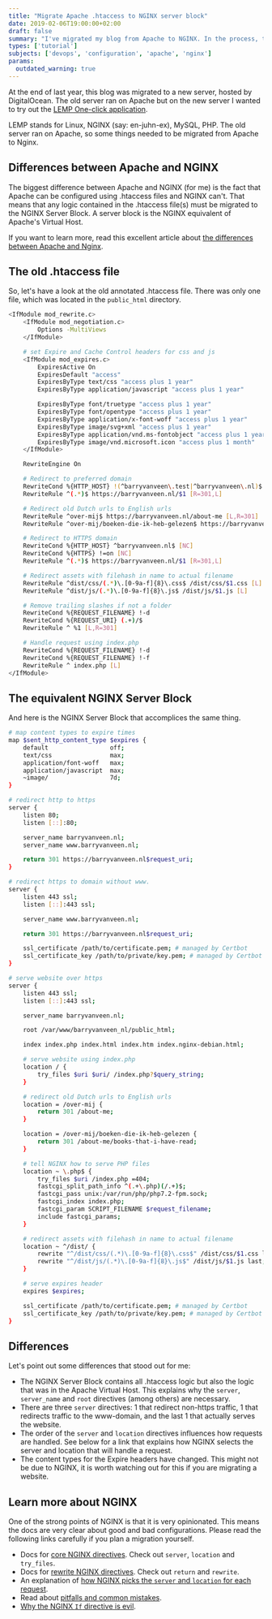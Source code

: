```yaml
---
title: "Migrate Apache .htaccess to NGINX server block"
date: 2019-02-06T19:00:00+02:00
draft: false
summary: "I've migrated my blog from Apache to NGINX. In the process, the .htaccess file was converted into an NGINX Server Block. This article shows both files and serves as an example for others that want to migrate."
types: ['tutorial']
subjects: ['devops', 'configuration', 'apache', 'nginx']
params:
  outdated_warning: true
---
```

At the end of last year, this blog was migrated to a new server, hosted by DigitalOcean. The old server ran on Apache but on the new server I wanted to try out the [LEMP One-click application](https://www.digitalocean.com/docs/one-clicks/lemp/).

LEMP stands for Linux, NGINX (say: en-juhn-ex), MySQL, PHP. The old server ran on Apache, so some things needed to be migrated from Apache to Nginx.

## Differences between Apache and NGINX
The biggest difference between Apache and NGINX (for me) is the fact that Apache can be configured using .htaccess files and NGINX can't. That means that any logic contained in the .htaccess file(s) must be migrated to the NGINX Server Block. A server block is the NGINX equivalent of Apache's Virtual Host.

If you want to learn more, read this excellent article about [the differences between Apache and Nginx](https://www.digitalocean.com/community/tutorials/apache-vs-nginx-practical-considerations).

## The old .htaccess file
So, let's have a look at the old annotated .htaccess file. There was only one file, which was located in the `public_html` directory.

```bash
<IfModule mod_rewrite.c>
    <IfModule mod_negotiation.c>
        Options -MultiViews
    </IfModule>

    # set Expire and Cache Control headers for css and js
    <IfModule mod_expires.c>
        ExpiresActive On
        ExpiresDefault "access"
        ExpiresByType text/css "access plus 1 year"
        ExpiresByType application/javascript "access plus 1 year"

        ExpiresByType font/truetype "access plus 1 year"
        ExpiresByType font/opentype "access plus 1 year"
        ExpiresByType application/x-font-woff "access plus 1 year"
        ExpiresByType image/svg+xml "access plus 1 year"
        ExpiresByType application/vnd.ms-fontobject "access plus 1 year"
        ExpiresByType image/vnd.microsoft.icon "access plus 1 month"
    </IfModule>

    RewriteEngine On

    # Redirect to preferred domain
    RewriteCond %{HTTP_HOST} !(^barryvanveen\.test|^barryvanveen\.nl)$ [NC]
    RewriteRule ^(.*)$ https://barryvanveen.nl/$1 [R=301,L]

    # Redirect old Dutch urls to English urls
    RewriteRule ^over-mij$ https://barryvanveen.nl/about-me [L,R=301]
    RewriteRule ^over-mij/boeken-die-ik-heb-gelezen$ https://barryvanveen.nl/about-me/books-that-i-have-read [L,R=301]

    # Redirect to HTTPS domain
    RewriteCond %{HTTP_HOST} ^barryvanveen.nl$ [NC]
    RewriteCond %{HTTPS} !=on [NC]
    RewriteRule ^(.*)$ https://barryvanveen.nl/$1 [R=301,L]

    # Redirect assets with filehash in name to actual filename
    RewriteRule ^dist/css/(.*)\.[0-9a-f]{8}\.css$ /dist/css/$1.css [L]
    RewriteRule ^dist/js/(.*)\.[0-9a-f]{8}\.js$ /dist/js/$1.js [L]

    # Remove trailing slashes if not a folder
    RewriteCond %{REQUEST_FILENAME} !-d
    RewriteCond %{REQUEST_URI} (.+)/$
    RewriteRule ^ %1 [L,R=301]

    # Handle request using index.php
    RewriteCond %{REQUEST_FILENAME} !-d
    RewriteCond %{REQUEST_FILENAME} !-f
    RewriteRule ^ index.php [L]
</IfModule>
```

## The equivalent NGINX Server Block

And here is the NGINX Server Block that accomplices the same thing.

```bash
# map content types to expire times
map $sent_http_content_type $expires {
    default                 off;
    text/css                max;
    application/font-woff   max;
    application/javascript  max;
    ~image/                 7d;
}

# redirect http to https
server {
    listen 80;
    listen [::]:80;

    server_name barryvanveen.nl;
    server_name www.barryvanveen.nl;

    return 301 https://barryvanveen.nl$request_uri;
}

# redirect https to domain without www.
server {
    listen 443 ssl;
    listen [::]:443 ssl;

    server_name www.barryvanveen.nl;

    return 301 https://barryvanveen.nl$request_uri;

    ssl_certificate /path/to/certificate.pem; # managed by Certbot
    ssl_certificate_key /path/to/private/key.pem; # managed by Certbot
}

# serve website over https
server {
    listen 443 ssl;
    listen [::]:443 ssl;

    server_name barryvanveen.nl;

    root /var/www/barryvanveen_nl/public_html;

    index index.php index.html index.htm index.nginx-debian.html;

    # serve website using index.php
    location / {
        try_files $uri $uri/ /index.php?$query_string;
    }

    # redirect old Dutch urls to English urls
    location = /over-mij {
        return 301 /about-me;
    }

    location = /over-mij/boeken-die-ik-heb-gelezen {
        return 301 /about-me/books-that-i-have-read;
    }

    # tell NGINX how to serve PHP files
    location ~ \.php$ {
        try_files $uri /index.php =404;
        fastcgi_split_path_info ^(.+\.php)(/.+)$;
        fastcgi_pass unix:/var/run/php/php7.2-fpm.sock;
        fastcgi_index index.php;
        fastcgi_param SCRIPT_FILENAME $request_filename;
        include fastcgi_params;
    }

    # redirect assets with filehash in name to actual filename
    location ~ ^/dist/ {
        rewrite "^/dist/css/(.*)\.[0-9a-f]{8}\.css$" /dist/css/$1.css last;
        rewrite "^/dist/js/(.*)\.[0-9a-f]{8}\.js$" /dist/js/$1.js last;
    }

    # serve expires header
    expires $expires;

    ssl_certificate /path/to/certificate.pem; # managed by Certbot
    ssl_certificate_key /path/to/private/key.pem; # managed by Certbot
}
```

## Differences

Let's point out some differences that stood out for me:
* The NGINX Server Block contains all .htaccess logic but also the logic that was in the Apache Virtual Host. This explains why the `server`, `server_name` and `root` directives (among others) are necessary.
* There are three `server` directives: 1 that redirect non-https traffic, 1 that redirects traffic to the www-domain, and the last 1 that actually serves the website.
* The order of the `server` and `location` directives influences how requests are handled. See below for a link that explains how NGINX selects the server and location that will handle a request.
* The content types for the Expire headers have changed. This might not be due to NGINX, it is worth watching out for this if you are migrating a website.

## Learn more about NGINX

One of the strong points of NGINX is that it is very opinionated. This means the docs are very clear about good and bad configurations. Please read the following links carefully if you plan a migration yourself.

* Docs for [core NGINX directives](https://nginx.org/en/docs/http/ngx_http_core_module.html). Check out `server`, `location` and `try_files`.
* Docs for [rewrite NGINX directives](https://nginx.org/en/docs/http/ngx_http_rewrite_module.html). Check out `return` and `rewrite`.
* An explanation of [how NGINX picks the `server` and `location` for each request](https://www.digitalocean.com/community/tutorials/understanding-nginx-server-and-location-block-selection-algorithms).
* Read about [pitfalls and common mistakes](https://www.nginx.com/resources/wiki/start/topics/tutorials/config_pitfalls/).
* [Why the NGINX `If` directive is evil](https://www.nginx.com/resources/wiki/start/topics/depth/ifisevil/).